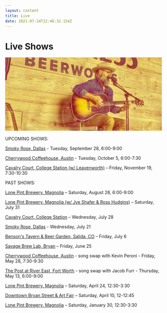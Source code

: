 ```yaml
---
layout: content
title: Live
date: 2021-07-24T22:46:32.154Z
---
```

# Live Shows

![john](../../images/uploads/john1.jpg)

UPCOMING SHOWS:

[Smoky Rose, Dallas](https://www.smokyrose.com/) - Tuesday, September 28, 6:00-9:00

[Cherrywood Coffeehouse, Austin](https://cherrywoodcoffeehouse.com/) - Tuesday, October 5, 6:00-7:30

[Cavalry Court, College Station (w/ Leavenworth)](https://www.cavalrycourt.com/live-music-events.aspx) – Friday, November 19, 7:30-10:30

PAST SHOWS:

[Lone Pint Brewery, Magnolia](https://lonepint.com/) – Saturday, August 28, 6:00-9:00

[Lone Pint Brewery, Magnolia (w/ Jye Shafer & Ross Hudgins)](https://lonepint.com/) – Saturday, July 31

[Cavalry Court, College Station](https://www.cavalrycourt.com/live-music-events.aspx) – Wednesday, July 28

[Smoky Rose, Dallas](https://www.smokyrose.com/) - Wednesday, July 21

[Benson's Tavern & Beer Garden, Salida, CO](https://www.facebook.com/Bensons-Tavern-Beer-Garden-71527323736/) – Friday, July 6

[Savage Brew Lab, Bryan](https://www.savagebrewlab.com) – Friday, June 25

[Cherrywood Coffeehouse, Austin](https://cherrywoodcoffeehouse.com/) - song swap with Kevin Peroni - Friday, May 28, 7:30-9:30

[The Post at River East, Fort Worth](http://thepostatrivereast.com/) - song swap with Jacob Furr - Thursday, May 13, 6:00-9:00

[Lone Pint Brewery, Magnolia](https://lonepint.com/) – Saturday, April 24, 12:30-3:30

[Downtown Bryan Street & Art Fair](https://www.downtownbryan.com/downtown-street-art-fair) – Saturday, April 10, 12-12:45

[Lone Pint Brewery, Magnolia](https://lonepint.com/) – Saturday, January 30, 12:30-3:30